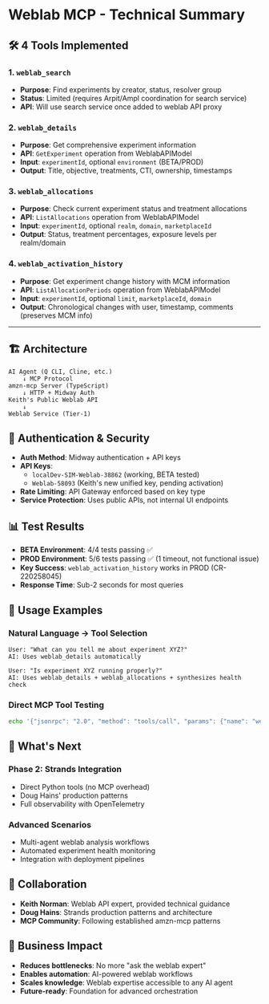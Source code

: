 # Weblab MCP - Technical Summary

## 🛠️ **4 Tools Implemented**

### 1. `weblab_search` 
- **Purpose**: Find experiments by creator, status, resolver group
- **Status**: Limited (requires Arpit/Ampl coordination for search service)
- **API**: Will use search service once added to weblab API proxy

### 2. `weblab_details`
- **Purpose**: Get comprehensive experiment information  
- **API**: `GetExperiment` operation from WeblabAPIModel
- **Input**: `experimentId`, optional `environment` (BETA/PROD)
- **Output**: Title, objective, treatments, CTI, ownership, timestamps

### 3. `weblab_allocations`
- **Purpose**: Check current experiment status and treatment allocations
- **API**: `ListAllocations` operation from WeblabAPIModel  
- **Input**: `experimentId`, optional `realm`, `domain`, `marketplaceId`
- **Output**: Status, treatment percentages, exposure levels per realm/domain

### 4. `weblab_activation_history`
- **Purpose**: Get experiment change history with MCM information
- **API**: `ListAllocationPeriods` operation from WeblabAPIModel
- **Input**: `experimentId`, optional `limit`, `marketplaceId`, `domain`
- **Output**: Chronological changes with user, timestamp, comments (preserves MCM info)

---

## 🏗️ **Architecture**

```
AI Agent (Q CLI, Cline, etc.)
    ↓ MCP Protocol
amzn-mcp Server (TypeScript)
    ↓ HTTP + Midway Auth
Keith's Public Weblab API
    ↓ 
Weblab Service (Tier-1)
```

## 🔐 **Authentication & Security**

- **Auth Method**: Midway authentication + API keys
- **API Keys**: 
  - `localDev-SIM-Weblab-38862` (working, BETA tested)
  - `Weblab-58093` (Keith's new unified key, pending activation)
- **Rate Limiting**: API Gateway enforced based on key type
- **Service Protection**: Uses public APIs, not internal UI endpoints

## 📊 **Test Results**

- **BETA Environment**: 4/4 tests passing ✅
- **PROD Environment**: 5/6 tests passing ✅ (1 timeout, not functional issue)
- **Key Success**: `weblab_activation_history` works in PROD (CR-220258045)
- **Response Time**: Sub-2 seconds for most queries

## 🔄 **Usage Examples**

### Natural Language → Tool Selection
```
User: "What can you tell me about experiment XYZ?"
AI: Uses weblab_details automatically

User: "Is experiment XYZ running properly?"  
AI: Uses weblab_details + weblab_allocations + synthesizes health check
```

### Direct MCP Tool Testing
```bash
echo '{"jsonrpc": "2.0", "method": "tools/call", "params": {"name": "weblab_details", "arguments": {"experimentId": "OFFERSX_DP_AOD_INGRESS_BELOW_OFFER_DISPLAY_766516"}}, "id": 1}' | npm start
```

## 🚀 **What's Next**

### Phase 2: Strands Integration
- Direct Python tools (no MCP overhead)
- Doug Hains' production patterns
- Full observability with OpenTelemetry

### Advanced Scenarios
- Multi-agent weblab analysis workflows
- Automated experiment health monitoring
- Integration with deployment pipelines

## 🤝 **Collaboration**

- **Keith Norman**: Weblab API expert, provided technical guidance
- **Doug Hains**: Strands production patterns and architecture
- **MCP Community**: Following established amzn-mcp patterns

## 🎯 **Business Impact**

- **Reduces bottlenecks**: No more "ask the weblab expert"
- **Enables automation**: AI-powered weblab workflows
- **Scales knowledge**: Weblab expertise accessible to any AI agent
- **Future-ready**: Foundation for advanced orchestration
